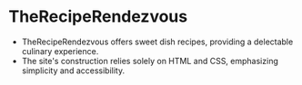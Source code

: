 # TheRecipeRendezvous
- TheRecipeRendezvous offers sweet dish recipes, providing a delectable culinary experience.
- The site's construction relies solely on HTML and CSS, emphasizing simplicity and accessibility.
